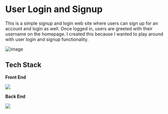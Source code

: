 # User Login and Signup

This is a simple signup and login web site where users can sign up for an account and login as well. Once logged in, users are greeted with their username on the homepage. I created this because I wanted to play around with user login and signup functionality. 

![image](https://user-images.githubusercontent.com/64509710/217971134-6dbbdbe1-ce75-4a97-ba99-7746c5677fc6.png)

## Tech Stack

**Front End**
<p align="left">
  <a href="https://skillicons.dev">
    <img src="https://skillicons.dev/icons?i=html,css,sass,js"/>
  </a>
</p>

**Back End**
<p align="left">
  <a href="https://skillicons.dev">
    <img src="https://skillicons.dev/icons?i=nodejs,express"/>
  </a>
</p>
